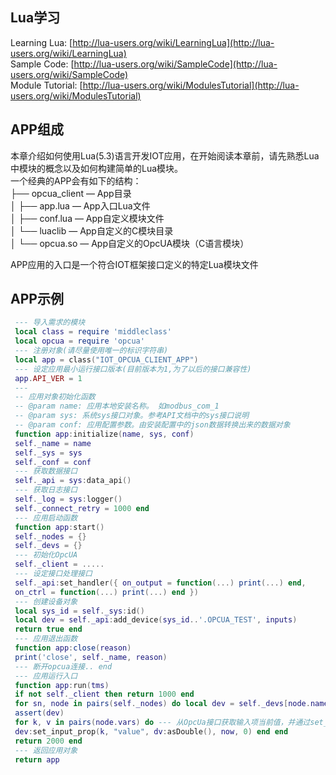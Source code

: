 ## Lua学习

Learning Lua: [http://lua-users.org/wiki/LearningLua](http://lua-users.org/wiki/LearningLua)  
 Sample Code: [http://lua-users.org/wiki/SampleCode](http://lua-users.org/wiki/SampleCode)  
 Module Tutorial: [http://lua-users.org/wiki/ModulesTutorial](http://lua-users.org/wiki/ModulesTutorial)

## APP组成

本章介绍如何使用Lua\(5.3\)语言开发IOT应用，在开始阅读本章前，请先熟悉Lua中模块的概念以及如何构建简单的Lua模块。  
 一个经典的APP会有如下的结构：  
 ├── opcua\_client — App目录  
 │   ├── app.lua — App入口Lua文件  
 │   ├── conf.lua — App自定义模块文件  
 │   └── luaclib — App自定义的C模块目录  
 │            └── opcua.so — App自定义的OpcUA模块（C语言模块）

APP应用的入口是一个符合IOT框架接口定义的特定Lua模块文件

## APP示例

```lua
 --- 导入需求的模块
 local class = require 'middleclass'
 local opcua = require 'opcua'
 --- 注册对象(请尽量使用唯一的标识字符串)
 local app = class("IOT_OPCUA_CLIENT_APP")
 --- 设定应用最小运行接口版本(目前版本为1,为了以后的接口兼容性)
 app.API_VER = 1
 ---
 -- 应用对象初始化函数
 -- @param name: 应用本地安装名称。 如modbus_com_1
 -- @param sys: 系统sys接口对象。参考API文档中的sys接口说明
 -- @param conf: 应用配置参数。由安装配置中的json数据转换出来的数据对象
 function app:initialize(name, sys, conf)
 self._name = name
 self._sys = sys
 self._conf = conf
 --- 获取数据接口
 self._api = sys:data_api()
 --- 获取日志接口
 self._log = sys:logger()
 self._connect_retry = 1000 end
 --- 应用启动函数
 function app:start()
 self._nodes = {}
 self._devs = {}
 --- 初始化OpcUA
 self._client = .....
 --- 设定接口处理接口
 self._api:set_handler({ on_output = function(...) print(...) end,
 on_ctrl = function(...) print(...) end })
 --- 创建设备对象
 local sys_id = self._sys:id()
 local dev = self._api:add_device(sys_id..'.OPCUA_TEST', inputs)
 return true end
 --- 应用退出函数
 function app:close(reason)
 print('close', self._name, reason)
 --- 断开opcua连接.. end
 --- 应用运行入口
 function app:run(tms)
 if not self._client then return 1000 end
 for sn, node in pairs(self._nodes) do local dev = self._devs[node.name]
 assert(dev)
 for k, v in pairs(node.vars) do --- 从OpcUa接口获取输入项当前值，并通过set_input_prop设定当前值
 dev:set_input_prop(k, "value", dv:asDouble(), now, 0) end end
 return 2000 end
 --- 返回应用对象
 return app
```



